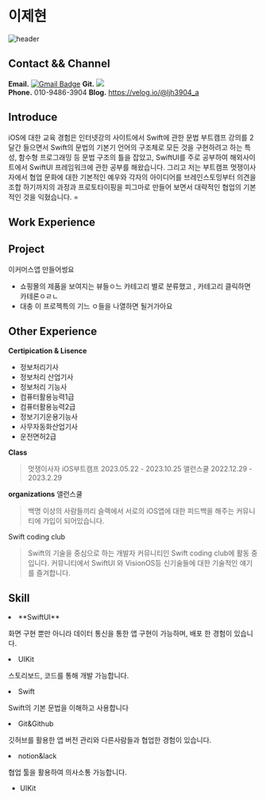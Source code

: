 
# 이제현 

![header](https://capsule-render.vercel.app/api?type=wave&color=auto&height=300&section=header&text=iOS%20Dev&fontSize=90)
## Contact && **Channel**												
**Email.**
 [![Gmail Badge](https://img.shields.io/badge/Gmail-d14836?style=flat-square&logo=Gmail&logoColor=white&link=mailto:dasom8899981@gmail.com)](mailto:dasom8899981@gmail.com)	
 **Git.** 
 [<img  src="https://img.shields.io/badge/github-181717?style=for-the-badge&logo=github&logoColor=white">](https://github.com/LJH3904)	
**Phone.**
 010-9486-3904
**Blog.** 
https://velog.io/@ljh3904_a 



## Introduce
 iOS에 대한 교육 경험은 인터넷강의 사이트에서 Swift에 관한 문법 부트캠프 강의를 2달간 들으면서 Swift의 문법의 기본기 언어의 구조체로 모든 것을 구현하려고 하는 특성, 함수형 프로그래밍 등 문법 구조의 틀을 잡았고, SwiftUI를 주로 공부하여 해외사이트에서 SwiftUI 프레임워크에 관한 공부를 해왔습니다. 그리고 저는 부트캠프 멋쟁이사자에서 협업 문화에 대한 기본적인 예우와 각자의 아이디어를 브레인스토밍부터 의견을 조합 하기까지의 과정과 프로토타이핑을 피그마로 만들어 보면서 대략적인 협업의 기본적인 것을 익혔습니다. =



## Work Experience



## Project
이커머스앱 만들어썽요
- 쇼핑몰의 제품을 보여지는 뷰들ㅇ느 카테고리 별로 분류했고 , 카테고리 클릭하면 카테론ㅇㄹㄴ
-  대충 이 프로젝특의 기느 ㅇ들을 나열하면 될거가아요

## Other Experience
**Certipication & Lisence**
- 정보처리기사
- 정보처리 산업기사
- 정보처리 기능사
- 컴퓨터활용능력1급
- 컴퓨터활용능력2급
- 정보기기운용기능사
- 사무자동화산업기사
- 운전면허2급

**Class**
>멋쟁이사자 iOS부트캠프  2023.05.22 - 2023.10.25
 앨런스쿨 2022.12.29 - 2023.2.29
 
**organizations**
앨런스쿨 
> 백명 이상의 사람들끼리 슬랙에서 서로의 iOS앱에 대한 피드백을 해주는 커뮤니티에 가입이 되어있습니다.
  
 Swift coding club
>  Swift의 기술을 중심으로 하는 개발자 커뮤니티인 Swift coding club에 활동 중입니다. 커뮤니티에서 SwiftUI 와 VisionOS등 신기술들에 대한 기술적인 얘기를 즐겨합니다. 

## Skill
  <li>**SwiftUI**</li>
  <p>화면 구현 뿐만 아니라 데이터 통신을 통한 앱 구현이 가능하며, 배포 한 경험이 있습니다. 
 </p>
  <li>UIKit</li>
  <p>스토리보드, 코드를 통해 개발 가능합니다.</p>
  <li>Swift</li>
  <p>Swift의 기본 문법을 이해하고 사용합니다</p>
  <li>Git&Github</li>
  <p>깃허브를 활용한 앱 버전 관리와 다른사람들과 협업한 경험이 있습니다.</p>
  <li>notion&lack</li>
  <p>협업 툴을 활용하여 의사소통 가능합니다.</p>
</ul>

- UIKit


